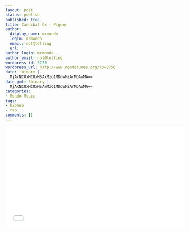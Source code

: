 ```yaml
---
layout: post
status: publish
published: true
title: Cannibal Ox - Pigeon
author:
  display_name: mrmondo
  login: mrmondo
  email: not@telling
  url: ''
author_login: mrmondo
author_email: not@telling
wordpress_id: 3750
wordpress_url: http://www.mondotunes.org/?p=3750
date: !binary |-
  MjAxNC0xMC0xMSAxMzo1MDowMiArMDAwMA==
date_gmt: !binary |-
  MjAxNC0xMC0xMSAwMzo1MDowMiArMDAwMA==
categories:
- Mondo Music
tags:
- hiphop
- rap
comments: []
---
```

<iframe width="560" height="315" src="//www.youtube.com/embed/kj-4kHBHoTQ" frameborder="0"> </iframe>
